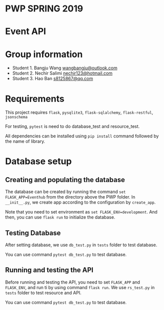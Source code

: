 # PWP SPRING 2019
# Event API
# Group information
* Student 1. Bangju Wang wangbangju@outlook.com
* Student 2. Nechir Salimi nechir123@hotmail.com
* Student 3. Hao Ban s8125867@qq.com

# Requirements

This project requires `flask`, `pysqlite3`, `flask-sqlalchemy`, `flask-restful`, `jsonschema` 

For testing, `pytest` is need to do database_test and resource_test.

All dependencies can be installed using `pip install` command followed by the name of library.    

# Database setup

## Creating and populating the database

The database can be created by running the command  `set FLASK_APP=Eventhub` from the directory above the PWP folder. In `__init__.py`, we create app according to the configuration by `create_app`.

Note that you need to set environment as `set FLASK_ENV=development`. And then, you can use `flask run` to initialize the database.

## Testing Database

After setting database, we use `db_test.py` in `tests` folder to test database.

You can use command `pytest db_test.py` to test database.

## Running and testing the API

Before running and testing the API, you need to set `FLASK_APP` and `FLASK_ENV`, and run ti by using command `flask run`. We use `rs_test.py` in `tests` folder to test resource and API.

You can use command `pytest db_test.py` to test database.
